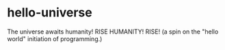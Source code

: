 # hello-universe
The universe awaits humanity! RISE HUMANITY! RISE! (a spin on the "hello world" initiation of programming.)

